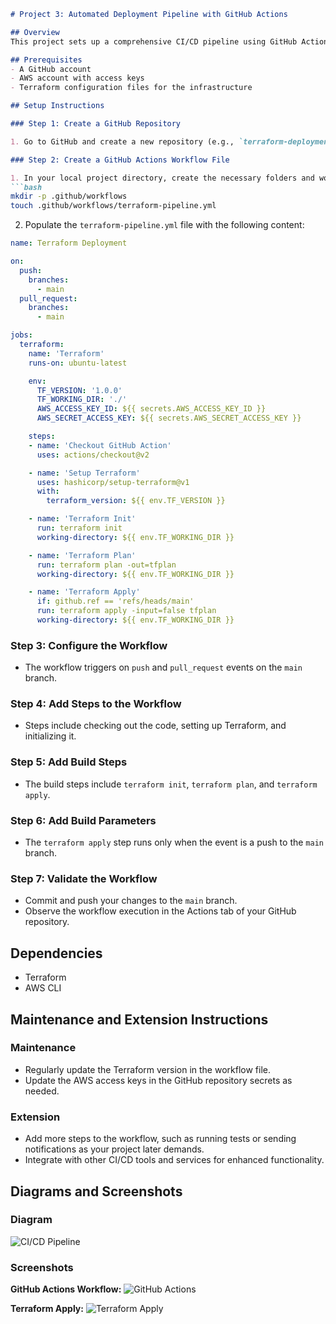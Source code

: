 
```markdown
# Project 3: Automated Deployment Pipeline with GitHub Actions

## Overview
This project sets up a comprehensive CI/CD pipeline using GitHub Actions to automate our infrastructure deployment to AWS.

## Prerequisites
- A GitHub account
- AWS account with access keys
- Terraform configuration files for the infrastructure

## Setup Instructions

### Step 1: Create a GitHub Repository

1. Go to GitHub and create a new repository (e.g., `terraform-deployment`).

### Step 2: Create a GitHub Actions Workflow File

1. In your local project directory, create the necessary folders and workflow file:
```bash
mkdir -p .github/workflows
touch .github/workflows/terraform-pipeline.yml
```

2. Populate the `terraform-pipeline.yml` file with the following content:

```yaml
name: Terraform Deployment

on:
  push:
    branches:
      - main
  pull_request:
    branches:
      - main

jobs:
  terraform:
    name: 'Terraform'
    runs-on: ubuntu-latest

    env:
      TF_VERSION: '1.0.0'
      TF_WORKING_DIR: './'
      AWS_ACCESS_KEY_ID: ${{ secrets.AWS_ACCESS_KEY_ID }}
      AWS_SECRET_ACCESS_KEY: ${{ secrets.AWS_SECRET_ACCESS_KEY }}

    steps:
    - name: 'Checkout GitHub Action'
      uses: actions/checkout@v2

    - name: 'Setup Terraform'
      uses: hashicorp/setup-terraform@v1
      with:
        terraform_version: ${{ env.TF_VERSION }}

    - name: 'Terraform Init'
      run: terraform init
      working-directory: ${{ env.TF_WORKING_DIR }}

    - name: 'Terraform Plan'
      run: terraform plan -out=tfplan
      working-directory: ${{ env.TF_WORKING_DIR }}

    - name: 'Terraform Apply'
      if: github.ref == 'refs/heads/main'
      run: terraform apply -input=false tfplan
      working-directory: ${{ env.TF_WORKING_DIR }}
```

### Step 3: Configure the Workflow

- The workflow triggers on `push` and `pull_request` events on the `main` branch.

### Step 4: Add Steps to the Workflow

- Steps include checking out the code, setting up Terraform, and initializing it.

### Step 5: Add Build Steps

- The build steps include `terraform init`, `terraform plan`, and `terraform apply`.

### Step 6: Add Build Parameters

- The `terraform apply` step runs only when the event is a push to the `main` branch.

### Step 7: Validate the Workflow

- Commit and push your changes to the `main` branch.
- Observe the workflow execution in the Actions tab of your GitHub repository.

## Dependencies

- Terraform
- AWS CLI

## Maintenance and Extension Instructions

### Maintenance
- Regularly update the Terraform version in the workflow file.
- Update the AWS access keys in the GitHub repository secrets as needed.

### Extension
- Add more steps to the workflow, such as running tests or sending notifications as your project later demands.
- Integrate with other CI/CD tools and services for enhanced functionality.

## Diagrams and Screenshots

### Diagram
![CI/CD Pipeline](path/to/diagram.png)

### Screenshots
**GitHub Actions Workflow:**
![GitHub Actions](path/to/screenshot1.png)

**Terraform Apply:**
![Terraform Apply](path/to/screenshot2.png)
```
```

